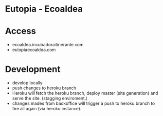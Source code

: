# Eutopia - Ecoaldea

# Access

- ecoaldea.incubadoraitinerante.com
- eutopiaecoaldea.com

# Development

- develop locally
- push changes to heroku branch
- Heroku will fetch the heroku branch, deploy master (site generation) and serve the site. (stagging enviroment.)
- changes mades from backoffice will trigger a push to heroku branch to fire all again (via heroku instance).
